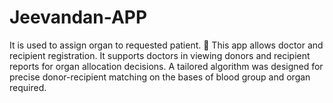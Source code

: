 # Jeevandan-APP
It is used to assign organ to requested patient.
	This app allows doctor and recipient registration. It supports doctors in viewing donors and recipient reports for organ allocation decisions. A tailored algorithm was designed for precise donor-recipient matching on the bases of blood group and organ required.
